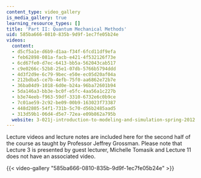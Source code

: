 ```yaml
---
content_type: video_gallery
is_media_gallery: true
learning_resource_types: []
title: 'Part II: Quantum Mechanical Methods'
uid: 585ba666-0810-835b-9d9f-1ec7fe05b24e
videos:
  content:
  - d5cf5a1e-d6b9-d1aa-f34f-6fcd11df9efa
  - feb62898-081a-facb-e421-4f532126f73e
  - 6cd67fe0-d7ec-6413-bb5a-562043cab517
  - c9e0266c-52b8-25e1-07db-5766b5794ddd
  - 4d3f2d9e-6c79-9bec-e50e-ec05d20af04a
  - 212bdba5-ce7b-4efb-75f0-aa6862e72b7e
  - 36ba04d9-1018-6d0e-b24a-96ba72601b94
  - 5da146a3-bb3e-bc0f-e5fc-4aa56a1c227b
  - b3e74eeb-f963-59df-3310-6732e6c0b9ce
  - 7c01ae59-2c92-be09-00b9-163023f73387
  - 448d2805-54f1-731b-5c70-d56b2485aad5
  - 313d59b1-06d4-d5e7-72ea-e09b862a795b
  website: 3-021j-introduction-to-modeling-and-simulation-spring-2012
---
```


Lecture videos and lecture notes are included here for the second half of the course as taught by Professor Jeffrey Grossman. Please note that Lecture 3 is presented by guest lecturer, Michelle Tomasik and Lecture 11 does not have an associated video.

{{< video-gallery "585ba666-0810-835b-9d9f-1ec7fe05b24e" >}}

